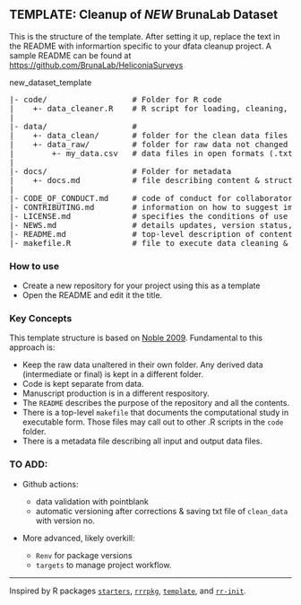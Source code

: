 ## TEMPLATE: Cleanup of _NEW_ BrunaLab Dataset

This is the structure of the template. After setting it up, replace the text in the README with informartion specific to your dfata cleanup project.
A sample README can be found at https://github.com/BrunaLab/HeliconiaSurveys  


new_dataset_template  
<pre>
|- code/                  # Folder for R code   
|    +- data_cleaner.R    # R script for loading, cleaning, and organizing dataset 
|   
|- data/                  #   
|    +- data_clean/       # folder for the clean data files in open formats (.txt, .csv).
|    +- data_raw/         # folder for raw data not changed once created    
|        +- my_data.csv   # data files in open formats (.txt, .csv). Do not modify these directly.   
|   
|- docs/                  # Folder for metadata
|    +- docs.md           # file describing content & structure of clean data files 
|  
|- CODE_OF_CONDUCT.md     # code of conduct for collaborators and contributors  
|- CONTRIBUTING.md        # information on how to suggest improvements to the code  
|- LICENSE.md             # specifies the conditions of use and reuse of the code, data & text  
|- NEWS.md                # details updates, version status, and other milestones  
|- README.md              # top-level description of content and guide to users  
|- makefile.R             # file to execute data cleaning & organizing using scripts in `code` folder  
</pre>

### How to use

* Create a new repository for your project using this as a template
* Open the README and edit it the title.

### Key Concepts 

This template structure is based on [Noble 2009](https://journals.plos.org/ploscompbiol/article?id=10.1371/journal.pcbi.1000424). Fundamental to this approach is:

* Keep the raw data unaltered in their own folder. Any derived data (intermediate or final) is kept in a different folder.
* Code is kept separate from data.
* Manuscript production is in a different respository.
* The `README` describes the purpose of the repository and all the contents.
* There is a top-level `makefile` that documents the computational study in executable form. Those files may call out to other .R scripts in the `code` folder.
* There is a metadata file describing all input and output data files.

### TO ADD:

- Github actions: 
  - data validation with pointblank
  - automatic versioning after corrections & saving txt file of `clean_data ` with version no. 

- More advanced, likely overkill:
    - `Renv` for package versions
    - `targets` to manage project workflow.

----- 
Inspired by R packages [`starters`](https://itsalocke.com/starters/), [`rrrpkg`](https://github.com/ropensci/rrrpkg), [`template`](https://github.com/Pakillo/template?tab=readme-ov-file), and [`rr-init`](https://github.com/Reproducible-Science-Curriculum/rr-init?tab=readme-ov-file).
